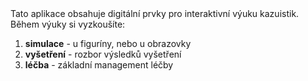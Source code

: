 <div class="w3-margin w3-xxlarge w3-khaki w3-padding">
    Tato aplikace obsahuje digitální prvky pro interaktivní výuku kazuistik.
    Během výuky si vyzkoušíte:
    
  1. **simulace** - u figuríny, nebo u obrazovky
  2. **vyšetření** - rozbor výsledků vyšetření
  3. **léčba** - základní management léčby

</div>

